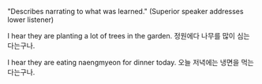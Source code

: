 "Describes narrating to what was learned."
(Superior speaker addresses lower listener)

I hear they are planting a lot of trees in the garden.
  정원에다 나무를 많이 심는다는구나.	

I hear they are eating naengmyeon for dinner today.
  오늘 저녁에는 냉면을 먹는다는구나.